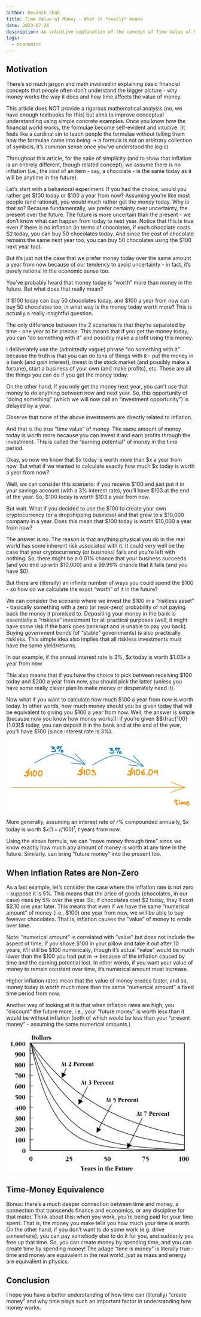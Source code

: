```yaml
---
author: Devansh Shah
title: Time Value of Money - What it *really* means
date: 2023-07-26
description: An intuitive explanation of the concept of Time Value of Money
tags:
  - economics
---
```


## Motivation

There’s so much jargon and math involved in explaining basic financial concepts that people often don’t understand the bigger picture - why money works the way it does and how time affects the value of money.

This article does NOT provide a rigorous mathematical analysis (no, we have enough textbooks for this) but aims to improve conceptual understanding using simple concrete examples. Once you know how the financial world works, the formulae become self-evident and intuitive. (it feels like a cardinal sin to teach people the formulae without telling them how the formulae came into being → a formula is not an arbitrary collection of symbols, it’s common sense once you’ve understood the logic)

Throughout this article, for the sake of simplicity (and to show that inflation is an entirely different, though related concept), we assume there is no inflation (i.e., the cost of an item - say, a chocolate - is the same today as it will be anytime in the future).

Let’s start with a behavioral experiment: If you had the choice, would you rather get \$100 today or \$100 a year from now? Assuming you’re like most people (and rational), you would much rather get the money today. Why is that so? Because fundamentally, we prefer certainty over uncertainty, the present over the future. The future is more uncertain than the present - we don’t know what can happen from today to next year. Notice that this is true even if there is no inflation (in terms of chocolates, if each chocolate costs \$2 today, you can buy 50 chocolates today. And since the cost of chocolate remains the same next year too, you can buy 50 chocolates using the $100 next year too).

But it’s just not the case that we prefer money today over the same amount a year from now because of our tendency to avoid uncertainty - in fact, it’s purely rational in the economic sense too.

You’ve probably heard that money today is “worth” more than money in the future. But what does that really mean?

If \$100 today can buy 50 chocolates today, and \$100 a year from now can buy 50 chocolates too, in what way is the money today worth more? This is actually a really insightful question.

The only difference between the 2 scenarios is that they’re separated by time - one year to be precise. This means that if you get the money today, you can “do something with it” and possibly make a profit using this money.

I deliberately use the (admittedly vague) phrase “do something with it” because the truth is that you can do tons of things with it - put the money in a bank (and gain interest), invest in the stock market (and possibly make a fortune), start a business of your own (and make profits), etc. These are all the things you can do if you get the money today.

On the other hand, if you only get the money next year, you can’t use that money to do anything between now and next year. So, this opportunity of “doing something” (which we will now call an “investment opportunity”) is delayed by a year.

Observe that none of the above investments are directly related to inflation.

And that is the true “time value” of money. The same amount of money today is worth more because you can invest it and earn profits through the investment. This is called the “earning potential” of money in the time period.

Okay, so now we know that \$x today is worth more than \$x a year from now. But what if we wanted to calculate exactly how much \$x today is worth a year from now?

Well, we can consider this scenario: if you receive \$100 and just put it in your savings account (with a 3% interest rate), you’ll have \$103 at the end of the year. So, \$100 today is worth $103 a year from now.

But wait. What if you decided to use the \$100 to create your own cryptocurrency (or a dropshipping business) and that grew to a \$10,000 company in a year. Does this mean that \$100 today is worth $10,000 a year from now?

The answer is no. The reason is that anything physical you do in the real world has some inherent risk associated with it. It could very well be the case that your cryptocurrency (or business) fails and you’re left with nothing. So, there might be a 0.01% chance that your business succeeds (and you end up with \$10,000) and a 99.99% chance that it fails (and you have $0).

But there are (literally) an infinite number of ways you could spend the \$100 - so how do we calculate the exact “worth” of it in the future?

We can consider the scenario where we invest the \$100 in a “riskless asset” - basically something with a zero (or near-zero) probability of not paying back the money it promised to. Depositing your money in the bank is essentially a “riskless” investment for all practical purposes (well, it might have some risk if the bank goes bankrupt and is unable to pay you back). Buying government bonds (of “stable” governments) is also practically riskless. This simple idea also implies that all riskless investments must have the same yield/returns.

In our example, if the annual interest rate is 3%, \$$x$ today is worth \$$1.03x$ a year from now.

This also means that if you have the choice to pick between receiving \$100 today and \$200 a year from now, you should pick the latter (unless you have some really clever plan to make money or desperately need it).

Now what if you want to calculate how much \$100 a year from now is worth today. In other words, how much money should you be given today that will be equivalent to giving you \$100 a year from now. Well, the answer is simple (because now you know how money works!): if you’re given \$$\frac{100}{1.03}$ today, you can deposit it in the bank and at the end of the year, you’ll have \$100 (since interest rate is 3%).

![time-value-of-money](../../assets/images/blog/time-value-decay.webp)

More generally, assuming an interest rate of $r$% compounded annually, \$$x$ today is worth \$$x(1+r/100)^t$, $t$ years from now.

Using the above formula, we can “move money through time” since we know exactly how much any amount of money is worth at any time in the future. Similarly. can bring “future money” into the present too.

## When Inflation Rates are Non-Zero

As a last example, let’s consider the case where the inflation rate is not zero - suppose it is 5%. This means that the price of goods (chocolates, in our case) rises by 5% over the year. So, if chocolates cost $2 today, they’ll cost $2.10 one year later. This means that even if we have the same “numerical amount” of money (i.e., $100) one year from now, we will be able to buy fewever chocolates. That is, inflation causes the “value” of money to erode over time.

Note: ”numerical amount” is correlated with “value” but does not include the aspect of time. If you shove $100 in your pillow and take it out after 10 years, it’ll still be $100 numerically, though it’s actual “value” would be much lower than the $100 you had put in → because of the inflation caused by time and the earning potential lost. In other words, if you want your value of money to remain constant over time, it’s numerical amount must increase.

HIgher inflation rates mean that the value of money erodes faster, and so, money today is worth much more than the same “numerical amount” a fixed time period from now.

Another way of looking at it is that when inflation rates are high, you “discount” the future more, i.e., your “future money” is worth less than it would be without inflation (both of which would be less than your “present money” - assuming the same numerical amounts.)

![time-decay](../../assets/images/blog/money-decay.webp)

## Time-Money Equivalence

Bonus: there’s a much deeper connection between time and money, a connection that transcends finance and economics, or any discipline for that mater. Think about this: when you work, you’re being paid for your time spent. That is, the money you make tells you how much your time is worth. On the other hand, if you don’t want to do some work (e.g. drive somewhere), you can pay somebody else to do it for you, and suddenly you free up that time. So, you can create money by spending time, and you can create time by spending money! The adage “time is money” is literally true - time and money are equivalent in the real world, just as mass and energy are equivalent in physics.

## Conclusion

I hope you have a better understanding of how time can (literally) “create money” and why time plays such an important factor in understanding how money works.
